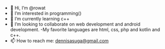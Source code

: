 - 👋 Hi, I’m @rowat
- 👀 I’m interested in programming()
- 🌱 I’m currently learning c++ 
- 💞️ I’m looking to collaborate on web development and android development.
-My favorite languages are html, css, php and kotlin and c++.
- 📫 How to reach me: dennisasuga@gmail.com

<!---
rowat/rowat is a ✨ special ✨ repository because its `README.md` (this file) appears on your GitHub profile.
You can click the Preview link to take a look at your changes.
--->
